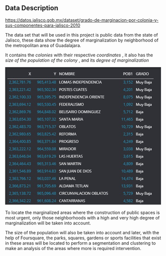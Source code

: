 <h2> Data Description </h2>

https://datos.jalisco.gob.mx/dataset/grado-de-marginacion-por-colonia-y-sus-componentes-para-jalisco-2010


The data set that will be used in this project is public data from the state of Jalisco, these data show the degree of marginalization by neighborhood of the metropolitan area of ​​Guadalajara.

It contains the <i> colonies </i> with their respective <i> coordinates </i>, it also has the <i> size of the population of the colony </i>, and its <i> degree of marginalization </i>

 ![datosmarginacion](datos_marginacion.jpg) 

To locate the marginalized areas where the construction of public spaces is most urgent, only those neighborhoods with a high and very high degree of marginalization will be taken into account.

The size of the population will also be taken into account and later, with the help of Foursquare, the parks, squares, gardens or sports facilities that exist in these areas will be located to perform a segmentation and clustering to make an analysis of the areas where more is required intervention.


